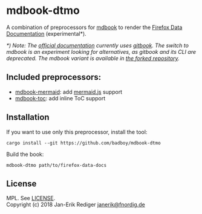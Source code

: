 # mdbook-dtmo

A combination of preprocessors for [mdbook][] to render the [Firefox Data Documentation][dtmo-experiment] (experimental*).

_*) Note: The [official documentation][dtmo] currently uses [gitbook][]. The switch to mdbook is an experiment looking for alternatives, as gitbook and its CLI are deprecated. The mdbook variant is available in [the forked repository](https://github.com/badboy/firefox-data-docs/compare/master...badboy:mdbook)._

[mdbook]: https://github.com/rust-lang-nursery/mdBook
[dtmo-experiment]: https://badboy.github.io/firefox-data-docs/
[dtmo]: https://docs.telemetry.mozilla.org/
[gitbook]: https://github.com/GitbookIO/gitbook

## Included preprocessors:

* [mdbook-mermaid][]: add [mermaid.js][] support
* [mdbook-toc][]: add inline ToC support

[mdbook-mermaid]: https://github.com/badboy/mdbook-mermaid
[mdbook-toc]: https://github.com/badboy/mdbook-toc
[mermaid.js]: https://mermaidjs.github.io/

## Installation

If you want to use only this preprocessor, install the tool:

```
cargo install --git https://github.com/badboy/mdbook-dtmo
```

Build the book:

```
mdbook-dtmo path/to/firefox-data-docs
```

## License

MPL. See [LICENSE](LICENSE).  
Copyright (c) 2018 Jan-Erik Rediger <janerik@fnordig.de>
